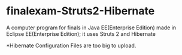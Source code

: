 # finalexam-Struts2-Hibernate
A computer program for finals in Java EE(Enterprise Edition) made in Eclipse EE(Enterprise Edition); it uses Struts 2 and Hibernate

*Hibernate Configuration Files are too big to upload.
